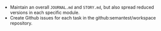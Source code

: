 - Maintain an overall `JOURNAL.md` and `STORY.md`, but also spread reduced versions in each specific module.
- Create Github issues for each task in the github:semantest/workspace repository. 
